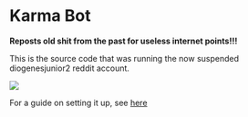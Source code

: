 # Karma Bot
**Reposts old shit from the past for useless internet points!!!**

This is the source code that was running the now suspended diogenesjunior2 reddit account.

![](https://i.imgur.com/cwAXx7R.png)

For a guide on setting it up, see [here](https://mr-steal-your-script.github.io/KarmaBot.html?)
